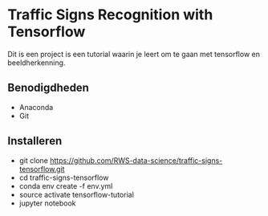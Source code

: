 # Traffic Signs Recognition with Tensorflow
Dit is een project is een tutorial waarin je leert om te gaan met tensorflow en beeldherkenning.

## Benodigdheden 
* Anaconda
* Git

## Installeren
 * git clone https://github.com/RWS-data-science/traffic-signs-tensorflow.git
 * cd traffic-signs-tensorflow 
 * conda env create -f env.yml
 * source activate tensorflow-tutorial
 * jupyter notebook
